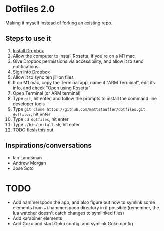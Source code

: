 # Dotfiles 2.0

Making it myself instead of forking an existing repo.

## Steps to use it

1. [Install Dropbox](https://www.dropbox.com/install)
1. Allow the computer to install Rosetta, if you're on a M1 mac
1. Give Dropbox permissions via accessibility, and allow it to send notifications
1. Sign into Dropbox
1. Allow it to sync ten jillion files
1. If on M1 mac, copy the Terminal app, name it "ARM Terminal", edit its info, and check "Open using Rosetta"
1. Open Terminal (or ARM terminal)
1. Type `git`, hit enter, and follow the prompts to install the command line developer tools
1. Type `git clone https://github.com/mattstauffer/dotfiles.git dotfiles`, hit enter
1. Type `cd dotfiles`, hit enter
1. Type `./bin/install.sh`, hit enter
1. TODO flesh this out


## Inspirations/conversations

- Ian Landsman
- Andrew Morgan
- Jose Soto

# TODO
- Add hammerspoon the app, and also figure out how to symlink some elements from ~/.hammerspoon directory in if possible (remember, the lua watcher doesn't catch changes to symlinked files)
- Add karabiner elements
- Add Goku and start Goku config, and symlink Goku config
